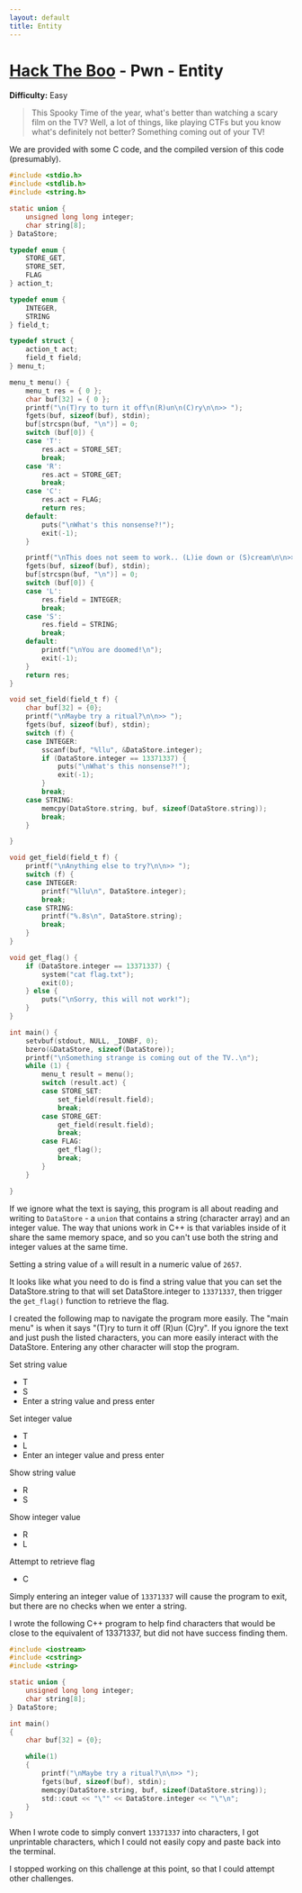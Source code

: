 ```yaml
---
layout: default
title: Entity
---
```


# [Hack The Boo](index.md) - Pwn - Entity
**Difficulty:** Easy


> This Spooky Time of the year, what's better than watching a scary film on the TV? Well, a lot of things, like playing CTFs but you know what's definitely not better? Something coming out of your TV!

We are provided with some C code, and the compiled version of this code (presumably).

```c
#include <stdio.h>
#include <stdlib.h>
#include <string.h>

static union {
    unsigned long long integer;
    char string[8];
} DataStore;

typedef enum {
    STORE_GET,
    STORE_SET,
    FLAG
} action_t;

typedef enum {
    INTEGER,
    STRING
} field_t;

typedef struct {
    action_t act;
    field_t field;
} menu_t;

menu_t menu() {
    menu_t res = { 0 };
    char buf[32] = { 0 };
    printf("\n(T)ry to turn it off\n(R)un\n(C)ry\n\n>> ");
    fgets(buf, sizeof(buf), stdin);
    buf[strcspn(buf, "\n")] = 0;
    switch (buf[0]) {
    case 'T':
        res.act = STORE_SET;
        break;
    case 'R':
        res.act = STORE_GET;
        break;
    case 'C':
        res.act = FLAG;
        return res;
    default:
        puts("\nWhat's this nonsense?!");
        exit(-1);
    }

    printf("\nThis does not seem to work.. (L)ie down or (S)cream\n\n>> ");
    fgets(buf, sizeof(buf), stdin);
    buf[strcspn(buf, "\n")] = 0;
    switch (buf[0]) {
    case 'L':
        res.field = INTEGER;
        break;
    case 'S':
        res.field = STRING;
        break;
    default:
        printf("\nYou are doomed!\n");
        exit(-1);
    }
    return res;
}

void set_field(field_t f) {
    char buf[32] = {0};
    printf("\nMaybe try a ritual?\n\n>> ");
    fgets(buf, sizeof(buf), stdin);
    switch (f) {
    case INTEGER:
        sscanf(buf, "%llu", &DataStore.integer);
        if (DataStore.integer == 13371337) {
            puts("\nWhat's this nonsense?!");
            exit(-1);
        }
        break;
    case STRING:
        memcpy(DataStore.string, buf, sizeof(DataStore.string));
        break;
    }

}

void get_field(field_t f) {
    printf("\nAnything else to try?\n\n>> ");
    switch (f) {
    case INTEGER:
        printf("%llu\n", DataStore.integer);
        break;
    case STRING:
        printf("%.8s\n", DataStore.string);
        break;
    }
}

void get_flag() {
    if (DataStore.integer == 13371337) {
        system("cat flag.txt");
        exit(0);
    } else {
        puts("\nSorry, this will not work!");
    }
}

int main() {
    setvbuf(stdout, NULL, _IONBF, 0);
    bzero(&DataStore, sizeof(DataStore));
    printf("\nSomething strange is coming out of the TV..\n");
    while (1) {
        menu_t result = menu();
        switch (result.act) {
        case STORE_SET:
            set_field(result.field);
            break;
        case STORE_GET:
            get_field(result.field);
            break;
        case FLAG:
            get_flag();
            break;
        }
    }

}
```

If we ignore what the text is saying, this program is all about reading and writing to `DataStore` - a `union` that contains a string (character array) and an integer value. The way that unions work in C++ is that variables inside of it share the same memory space, and so you can't use both the string and integer values at the same time.

Setting a string value of `a` will result in a numeric value of `2657`.

It looks like what you need to do is find a string value that you can set the DataStore.string to that will set DataStore.integer to `13371337`, then trigger the `get_flag()` function to retrieve the flag.

I created the following map to navigate the program more easily. The "main menu" is when it says "(T)ry to turn it off (R)un (C)ry". If you ignore the text and just push the listed characters, you can more easily interact with the DataStore. Entering any other character will stop the program.

Set string value
- T
- S
- Enter a string value and press enter

Set integer value
- T
- L
- Enter an integer value and press enter

Show string value
- R
- S

Show integer value
- R
- L

Attempt to retrieve flag
- C

Simply entering an integer value of `13371337` will cause the program to exit, but there are no checks when we enter a string.

I wrote the following C++ program to help find characters that would be close to the equivalent of 13371337, but did not have success finding them.

```c
#include <iostream>
#include <cstring>
#include <string>

static union {
    unsigned long long integer;
    char string[8];
} DataStore;

int main()
{
    char buf[32] = {0};

    while(1)
    {
        printf("\nMaybe try a ritual?\n\n>> ");
        fgets(buf, sizeof(buf), stdin);
        memcpy(DataStore.string, buf, sizeof(DataStore.string));
        std::cout << "\"" << DataStore.integer << "\"\n";
    }
}
```
When I wrote code to simply convert `13371337` into characters, I got unprintable characters, which I could not easily copy and paste back into the terminal.

I stopped working on this challenge at this point, so that I could attempt other challenges.
